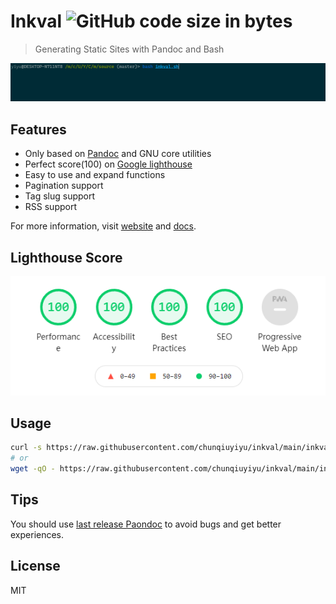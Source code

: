 # Inkval ![GitHub code size in bytes](https://img.shields.io/github/languages/code-size/chunqiuyiyu/inkval?color=f77&style=flat-square)

> Generating Static Sites with Pandoc and Bash

![Preview](preview.gif)

## Features

* Only based on [Pandoc](https://pandoc.org/index.html) and GNU core utilities
* Perfect score(100) on [Google lighthouse](https://github.com/GoogleChrome/lighthouse)
* Easy to use and expand functions
* Pagination support
* Tag slug support
* RSS support

For more information, visit [website](https://www.chunqiuyiyu.com/inkval/index.html)
and [docs](https://www.chunqiuyiyu.com/inkval/docs.html).

## Lighthouse Score

![Score](score.png)

## Usage

```bash
curl -s https://raw.githubusercontent.com/chunqiuyiyu/inkval/main/inkval.sh | bash
# or
wget -qO - https://raw.githubusercontent.com/chunqiuyiyu/inkval/main/inkval.sh | bash
```

## Tips
You should use [last release Paondoc](https://github.com/jgm/pandoc/releases) to avoid bugs and get better experiences.

## License

MIT
